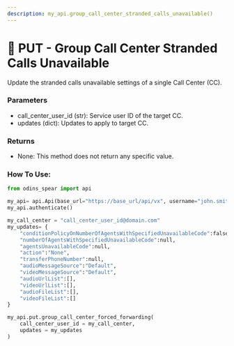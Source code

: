 ```yaml
---
description: my_api.group_call_center_stranded_calls_unavailable()
---
```


# 🔴 PUT - Group Call Center Stranded Calls Unavailable

Update the stranded calls unavailable settings of a single Call Center (CC).

### Parameters&#x20;

* call\_center\_user\_id (str): Service user ID of the target CC.&#x20;
* updates (dict): Updates to apply to target CC.

### Returns

* None: This method does not return any specific value.

### How To Use:

```python
from odins_spear import api

my_api= api.Api(base_url="https://base_url/api/vx", username="john.smith", password="ODIN_INSTANCE_1")
my_api.authenticate()

my_call_center = "call_center_user_id@domain.com"
my_updates= {
	"conditionPolicyOnNumberOfAgentsWithSpecifiedUnavailableCode":false,
	"numberOfAgentsWithSpecifiedUnavailableCode":null,
	"agentsUnavailableCode":null,
	"action":"None",
	"transferPhoneNumber":null,
	"audioMessageSource":"Default",
	"videoMessageSource":"Default",
	"audioUrlList":[],
	"videoUrlList":[],
	"audioFileList":[],
	"videoFileList":[]
}

my_api.put.group_call_center_forced_forwarding(
    call_center_user_id = my_call_center,
    updates = my_updates
)
```
